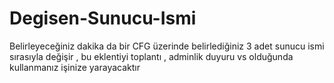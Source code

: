 # Degisen-Sunucu-Ismi
 Belirleyeceğiniz dakika da bir CFG üzerinde belirlediğiniz 3 adet sunucu ismi sırasıyla değişir , bu eklentiyi toplantı , adminlik duyuru vs olduğunda kullanmanız işinize yarayacaktır
